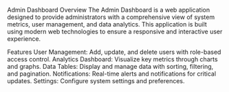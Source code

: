 Admin Dashboard
Overview
The Admin Dashboard is a web application designed to provide administrators with a comprehensive view of system metrics, user management, and data analytics. This application is built using modern web technologies to ensure a responsive and interactive user experience.

Features
User Management: Add, update, and delete users with role-based access control.
Analytics Dashboard: Visualize key metrics through charts and graphs.
Data Tables: Display and manage data with sorting, filtering, and pagination.
Notifications: Real-time alerts and notifications for critical updates.
Settings: Configure system settings and preferences.

